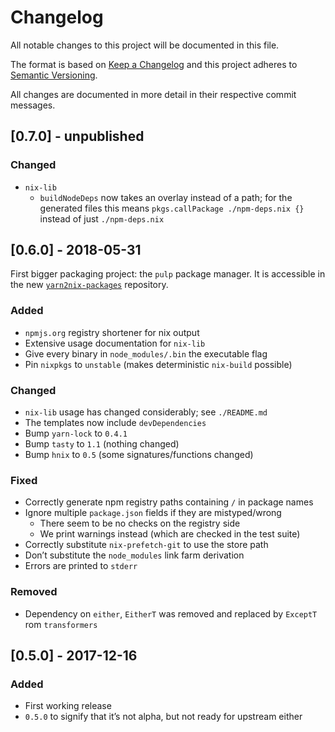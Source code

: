 # Changelog

All notable changes to this project will be documented in this file.

The format is based on [Keep a Changelog](http://keepachangelog.com/)
and this project adheres to [Semantic Versioning](http://semver.org/).

All changes are documented in more detail in their respective commit messages.

## [0.7.0] - unpublished

### Changed

- `nix-lib`
  - `buildNodeDeps` now takes an overlay instead of a path; for the generated files this means `pkgs.callPackage ./npm-deps.nix {}` instead of just `./npm-deps.nix`


## [0.6.0] - 2018-05-31

First bigger packaging project: the `pulp` package manager. It is accessible in the new [`yarn2nix-packages`](https://github.com/Profpatsch/yarn2nix-packages) repository.

### Added

- `npmjs.org` registry shortener for nix output
- Extensive usage documentation for `nix-lib`
- Give every binary in `node_modules/.bin` the executable flag
- Pin `nixpkgs` to `unstable` (makes deterministic `nix-build` possible)

### Changed

- `nix-lib` usage has changed considerably; see `./README.md`
- The templates now include `devDependencies`
- Bump `yarn-lock` to `0.4.1`
- Bump `tasty` to `1.1` (nothing changed)
- Bump `hnix` to `0.5` (some signatures/functions changed)

### Fixed

- Correctly generate npm registry paths containing `/` in package names
- Ignore multiple `package.json` fields if they are mistyped/wrong
  - There seem to be no checks on the registry side
  - We print warnings instead (which are checked in the test suite)
- Correctly substitute `nix-prefetch-git` to use the store path
- Don’t substitute the `node_modules` link farm derivation
- Errors are printed to `stderr`

### Removed

- Dependency on `either`, `EitherT` was removed and replaced by `ExceptT`  rom `transformers`


## [0.5.0] - 2017-12-16

### Added

- First working release
- `0.5.0` to signify that it’s not alpha, but not ready for upstream either

